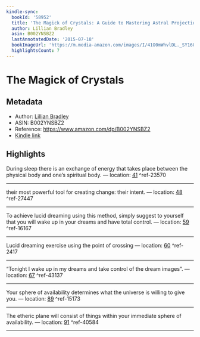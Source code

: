 ```yaml
---
kindle-sync:
  bookId: '58952'
  title: 'The Magick of Crystals: A Guide to Mastering Astral Projection'
  author: Lillian Bradley
  asin: B002YNSBZ2
  lastAnnotatedDate: '2015-07-18'
  bookImageUrl: 'https://m.media-amazon.com/images/I/41O0mWhvlDL._SY160.jpg'
  highlightsCount: 7
---
```

# The Magick of Crystals
## Metadata
* Author: [Lillian Bradley](https://www.amazon.comundefined)
* ASIN: B002YNSBZ2
* Reference: https://www.amazon.com/dp/B002YNSBZ2
* [Kindle link](kindle://book?action=open&asin=B002YNSBZ2)

## Highlights
During sleep there is an exchange of energy that takes place between the physical body and one’s spiritual body. — location: [41](kindle://book?action=open&asin=B002YNSBZ2&location=41) ^ref-23570

---
their most powerful tool for creating change: their intent. — location: [48](kindle://book?action=open&asin=B002YNSBZ2&location=48) ^ref-27447

---
To achieve lucid dreaming using this method, simply suggest to yourself that you will wake up in your dreams and have total control. — location: [59](kindle://book?action=open&asin=B002YNSBZ2&location=59) ^ref-16167

---
Lucid dreaming exercise using the point of crossing — location: [60](kindle://book?action=open&asin=B002YNSBZ2&location=60) ^ref-2417

---
“Tonight I wake up in my dreams and take control of the dream images”. — location: [67](kindle://book?action=open&asin=B002YNSBZ2&location=67) ^ref-43137

---
Your sphere of availability determines what the universe is willing to give you. — location: [89](kindle://book?action=open&asin=B002YNSBZ2&location=89) ^ref-15173

---
The etheric plane will consist of things within your immediate sphere of availability. — location: [91](kindle://book?action=open&asin=B002YNSBZ2&location=91) ^ref-40584

---
